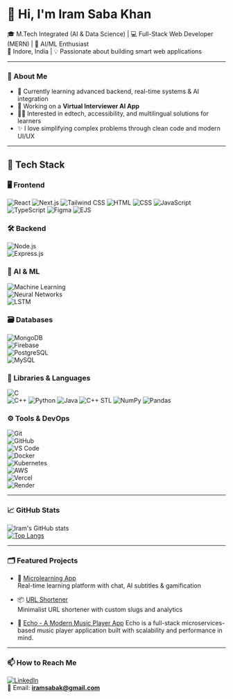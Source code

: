 # 👋 Hi, I'm Iram Saba Khan

🎓 M.Tech Integrated (AI & Data Science) | 💻 Full-Stack Web Developer (MERN) | 🤖 AI/ML Enthusiast  
📍 Indore, India | 💡 Passionate about building smart web applications

---
<!-- 
### 🌐 Portfolio

Visit my personal portfolio: [iram.live]()
  
---
-->
### 🧠 About Me

- 🌱 Currently learning advanced backend, real-time systems & AI integration  
- 🔭 Working on a **Virtual Interviewer AI App**  
- 🧑‍🏫 Interested in edtech, accessibility, and multilingual solutions for learners  
- ✨ I love simplifying complex problems through clean code and modern UI/UX

---
## 🔧 Tech Stack

### 🖥️ Frontend  
![React](https://img.shields.io/badge/-React-black?logo=react&style=flat) 
![Next.js](https://img.shields.io/badge/-Next.js-black?logo=next.js&style=flat)
![Tailwind CSS](https://img.shields.io/badge/-Tailwind%20CSS-06B6D4?logo=tailwind-css&style=flat)
![HTML](https://img.shields.io/badge/-HTML5-E34F26?logo=html5&style=flat) 
![CSS](https://img.shields.io/badge/-CSS3-1572B6?logo=css3&style=flat)
![JavaScript](https://img.shields.io/badge/-JavaScript-F7DF1E?logo=javascript&style=flat) 
![TypeScript](https://img.shields.io/badge/-TypeScript-3178C6?logo=typescript&style=flat)
![Figma](https://img.shields.io/badge/-Figma-F24E1E?logo=figma&style=flat)
![EJS](https://img.shields.io/badge/-EJS-black?logo=ejs&style=flat)

### 🛠️ Backend  
![Node.js](https://img.shields.io/badge/-Node.js-339933?logo=node.js&style=flat)  
![Express.js](https://img.shields.io/badge/-Express.js-black?logo=express&style=flat)  

### 🧠 AI & ML  
![Machine Learning](https://img.shields.io/badge/-Machine%20Learning-102A43?style=flat)  
![Neural Networks](https://img.shields.io/badge/-Neural%20Networks-6A1B9A?style=flat)  
![LSTM](https://img.shields.io/badge/-LSTM-0F9D58?style=flat)

### 🗃️ Databases  
![MongoDB](https://img.shields.io/badge/-MongoDB-47A248?logo=mongodb&style=flat)  
![Firebase](https://img.shields.io/badge/-Firebase-FFCA28?logo=firebase&style=flat)  
![PostgreSQL](https://img.shields.io/badge/-PostgreSQL-336791?logo=postgresql&style=flat)  
![MySQL](https://img.shields.io/badge/-MySQL-4479A1?logo=mysql&style=flat)

### 🧪 Libraries & Languages  
![C](https://img.shields.io/badge/-C-00599C?logo=c&style=flat)  
![C++](https://img.shields.io/badge/-C++-00599C?logo=c%2b%2b&style=flat) 
![Python](https://img.shields.io/badge/-Python-3776AB?logo=python&style=flat)
![Java](https://img.shields.io/badge/-Java-007396?logo=java&style=flat)
![C++ STL](https://img.shields.io/badge/-C++%20STL-blue?style=flat) 
![NumPy](https://img.shields.io/badge/-NumPy-013243?logo=numpy&style=flat)
![Pandas](https://img.shields.io/badge/-Pandas-150458?logo=pandas&style=flat)

### ⚙️ Tools & DevOps  
![Git](https://img.shields.io/badge/-Git-F05032?logo=git&style=flat)  
![GitHub](https://img.shields.io/badge/-GitHub-181717?logo=github&style=flat)  
![VS Code](https://img.shields.io/badge/-VS%20Code-007ACC?logo=visual-studio-code&style=flat)  
![Docker](https://img.shields.io/badge/-Docker-2496ED?logo=docker&style=flat)  
![Kubernetes](https://img.shields.io/badge/-Kubernetes-326CE5?logo=kubernetes&style=flat)  
![AWS](https://img.shields.io/badge/-AWS-232F3E?logo=amazon-aws&style=flat)  
![Vercel](https://img.shields.io/badge/-Vercel-black?logo=vercel&style=flat)  
![Render](https://img.shields.io/badge/-Render-46E3B7?logo=render&style=flat)

---

### 📈 GitHub Stats

![Iram's GitHub stats](https://github-readme-stats.vercel.app/api?username=iramsk02&show_icons=true&theme=tokyonight&hide=issues)  
[![Top Langs](https://github-readme-stats.vercel.app/api/top-langs/?username=iramsk02&layout=compact&theme=tokyonight)](https://github.com/anuraghazra/github-readme-stats)

---


### 🗂️ Featured Projects

- 🧠 [Microlearning App](https://mindsparkfrontend.onrender.com)  
  Real-time learning platform with chat, AI subtitles & gamification
<!-- 
- 🔐 [Auth System](https://github.com/yourusername/auth-app)  
  Secure authentication using React, Express, MongoDB & JWT
  -->
- 📦 [URL Shortener](https://myurlshortner-pogo.onrender.com/)  
  Minimalist URL shortener with custom slugs and analytics

- 🎵 [Echo - A Modern Music Player App](https://echo-ac9f.onrender.com)
Echo is a full-stack microservices-based music player application built with scalability and performance in mind.


---

### 📫 How to Reach Me

[![LinkedIn](https://img.shields.io/badge/-LinkedIn-blue?logo=linkedin&style=flat)](https://linkedin.com/in/iram-saba-k-451712296)  
📧 Email: **iramsabak@gmail.com**


